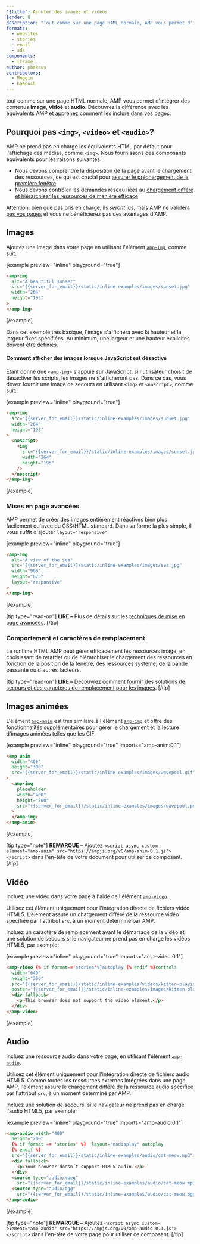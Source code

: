 ```yaml
---
'$title': Ajouter des images et vidéos
$order: 8
description: "Tout comme sur une page HTML normale, AMP vous permet d'intégrer des contenus image, vidéo et audio. Découvrez la différence avec les équivalents AMP et apprenez à ..."
formats:
  - websites
  - stories
  - email
  - ads
components:
  - iframe
author: pbakaus
contributors:
  - Meggin
  - bpaduch
---
```


tout comme sur une page HTML normale, AMP vous permet d'intégrer des contenus **image**, **vidoé** et **audio**. Découvrez la différence avec les équivalents AMP et apprenez comment les inclure dans vos pages.

## Pourquoi pas `<img>`, `<video>` et `<audio>`?

AMP ne prend pas en charge les équivalents HTML par défaut pour l'affichage des médias, comme `<img>`. Nous fournissons des composants équivalents pour les raisons suivantes:

- Nous devons comprendre la disposition de la page avant le chargement des ressources, ce qui est crucial pour [assurer le préchargement de la première fenêtre](../../../../about/how-amp-works.html#size-all-resources-statically).
- Nous devons contrôler les demandes réseau liées au [chargement différé et hiérarchiser les ressources de manière efficace](../../../../about/how-amp-works.html#prioritize-resource-loading)

Attention: bien que pas pris en charge, ils _seront_ lus, mais AMP [ne validera pas vos pages](../../../../documentation/guides-and-tutorials/learn/validation-workflow/validate_amp.md) et vous ne bénéficierez pas des avantages d'AMP.

## Images

Ajoutez une image dans votre page en utilisant l'élément [`amp-img`](../../../../documentation/components/reference/amp-img.md), comme suit:

[example preview="inline" playground="true"]

```html
<amp-img
  alt="A beautiful sunset"
  src="{{server_for_email}}/static/inline-examples/images/sunset.jpg"
  width="264"
  height="195"
>
</amp-img>
```

[/example]

Dans cet exemple très basique, l'image s'affichera avec la hauteur et la largeur fixes spécifiées. Au minimum, une largeur et une hauteur explicites doivent être définies.

#### Comment afficher des images lorsque JavaScript est désactivé

Étant donné que [`<amp-img>`](../../../../documentation/components/reference/amp-img.md) s'appuie sur JavaScript, si l'utilisateur choisit de désactiver les scripts, les images ne s'afficheront pas. Dans ce cas, vous devez fournir une image de secours en utilisant `<img>` et `<noscript>`, comme suit:

[example preview="inline" playground="true"]

```html
<amp-img
  src="{{server_for_email}}/static/inline-examples/images/sunset.jpg"
  width="264"
  height="195"
>
  <noscript>
    <img
      src="{{server_for_email}}/static/inline-examples/images/sunset.jpg"
      width="264"
      height="195"
    />
  </noscript>
</amp-img>
```

[/example]

### Mises en page avancées

AMP permet de créer des images entièrement réactives bien plus facilement qu'avec du CSS/HTML standard. Dans sa forme la plus simple, il vous suffit d'ajouter `layout="responsive"`:

[example preview="inline" playground="true"]

```html
<amp-img
  alt="A view of the sea"
  src="{{server_for_email}}/static/inline-examples/images/sea.jpg"
  width="900"
  height="675"
  layout="responsive"
>
</amp-img>
```

[/example]

[tip type="read-on"] **LIRE –** Plus de détails sur les [techniques de mise en page avancées](../../../../documentation/guides-and-tutorials/develop/style_and_layout/control_layout.md). [/tip]

### Comportement et caractères de remplacement

Le runtime HTML AMP peut gérer efficacement les ressources image, en choisissant de retarder ou de hiérarchiser le chargement des ressources en fonction de la position de la fenêtre, des ressources système, de la bande passante ou d'autres facteurs.

[tip type="read-on"] **LIRE –** Découvrez comment [fournir des solutions de secours et des caractères de remplacement pour les images](../../../../documentation/guides-and-tutorials/develop/style_and_layout/placeholders.md). [/tip]

## Images animées

L'élément [`amp-anim`](../../../../documentation/components/reference/amp-anim.md) est très similaire à l'élément [`amp-img`](../../../../documentation/components/reference/amp-img.md) et offre des fonctionnalités supplémentaires pour gérer le chargement et la lecture d'images animées telles que les GIF.

[example preview="inline" playground="true" imports="amp-anim:0.1"]

```html
<amp-anim
  width="400"
  height="300"
  src="{{server_for_email}}/static/inline-examples/images/wavepool.gif"
>
  <amp-img
    placeholder
    width="400"
    height="300"
    src="{{server_for_email}}/static/inline-examples/images/wavepool.png"
  >
  </amp-img>
</amp-anim>
```

[/example]

[tip type="note"] **REMARQUE –** Ajoutez `<script async custom-element="amp-anim" src="https://ampjs.org/v0/amp-anim-0.1.js"></script>` dans l'en-tête de votre document pour utiliser ce composant. [/tip]

## Vidéo

Incluez une vidéo dans votre page à l'aide de l'élément [`amp-video`](../../../../documentation/components/reference/amp-video.md).

Utilisez cet élément uniquement pour l'intégration directe de fichiers vidéo HTML5. L'élément assure un chargement différé de la ressource vidéo spécifiée par l'attribut `src`, à un moment déterminé par AMP.

Incluez un caractère de remplacement avant le démarrage de la vidéo et une solution de secours si le navigateur ne prend pas en charge les vidéos HTML5, par exemple:

[example preview="inline" playground="true" imports="amp-video:0.1"]

```html
<amp-video {% if format=='stories'%}autoplay {% endif %}controls
  width="640"
  height="360"
  src="{{server_for_email}}/static/inline-examples/videos/kitten-playing.mp4"
  poster="{{server_for_email}}/static/inline-examples/images/kitten-playing.png">
  <div fallback>
    <p>This browser does not support the video element.</p>
  </div>
</amp-video>
```

[/example]

## Audio

Incluez une ressource audio dans votre page, en utilisant l'élément [`amp-audio`](../../../../documentation/components/reference/amp-audio.md).

Utilisez cet élément uniquement pour l'intégration directe de fichiers audio HTML5. Comme toutes les ressources externes intégrées dans une page AMP, l'élément assure le chargement différé de la ressource audio spécifiée par l'attribut `src`, à un moment déterminé par AMP.

Incluez une solution de secours, si le navigateur ne prend pas en charge l'audio HTML5, par exemple:

[example preview="inline" playground="true" imports="amp-audio:0.1"]

```html
<amp-audio width="400"
  height="200"
  {% if format == 'stories' %}  layout="nodisplay" autoplay
  {% endif %}
  src="{{server_for_email}}/static/inline-examples/audio/cat-meow.mp3">
  <div fallback>
    <p>Your browser doesn’t support HTML5 audio.</p>
  </div>
  <source type="audio/mpeg"
    src="{{server_for_email}}/static/inline-examples/audio/cat-meow.mp3">
  <source type="audio/ogg"
    src="{{server_for_email}}/static/inline-examples/audio/cat-meow.ogg">
</amp-audio>
```

[/example]

[tip type="note"] **REMARQUE –** Ajoutez `<script async custom-element="amp-audio" src="https://ampjs.org/v0/amp-audio-0.1.js"></script>` dans l'en-tête de votre page pour utiliser ce composant. [/tip]
